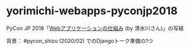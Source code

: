 # yorimichi-webapps-pyconjp2018

PyCon JP 2018「[Webアプリケーションの仕組み](https://scrapbox.io/shimizukawa/PyCon_JP_2018:_Web%E3%82%A2%E3%83%97%E3%83%AA%E3%82%B1%E3%83%BC%E3%82%B7%E3%83%A7%E3%83%B3%E3%81%AE%E4%BB%95%E7%B5%84%E3%81%BF) (by 清水川さん)」の写経

背景： #pycon_shizu (2020/02) でのDjangoトーク準備の1つ
